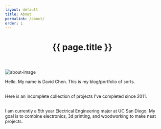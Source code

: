 ```yaml
---
layout: default
title: About
permalink: /about/
order: 1
---
```

<header class="post-header">
  <h1 class="post-title" itemprop="name headline">{{ page.title }}</h1>
  </header>

![about-image]({{site.url}}/assets/bird.jpg)

<div class="about-text">
Hello. My name is David Chen. This is my blog/portfolio of sorts. <br><br>

Here is an incomplete collection of projects I've completed since 2011. <br><br>

I am currently a 5th year Electrical Engineering major at UC San Diego. My goal is to combine electronics, 3d printing, and woodworking to make neat projects.

</div>
